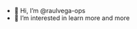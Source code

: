 - 👋 Hi, I’m @raulvega-ops
- 👀 I’m interested in learn  more and more

<!---
raulvega-ops/raulvega-ops is a ✨ special ✨ repository because its `README.md` (this file) appears on your GitHub profile.
You can click the Preview link to take a look at your changes.
--->
